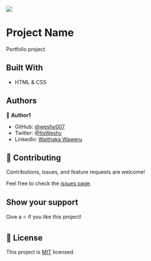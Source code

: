 ![](https://img.shields.io/badge/Microverse-blueviolet)

# Project Name
Portfolio project

## Built With
- HTML & CSS



## Authors

👤 **Author1**

- GitHub: [@weshy007](https://github.com/weshy007)
- Twitter: [@ItsWeshy](https://twitter.com/ItsWeshy)
- LinkedIn: [Waithaka Waweru](https://www.linkedin.com/in/waithaka-waweru/)


## 🤝 Contributing

Contributions, issues, and feature requests are welcome!

Feel free to check the [issues page](../../issues/).

## Show your support

Give a ⭐️ if you like this project!

<!-- ## Acknowledgments

- Hat tip to anyone whose code was used
- Inspiration
- etc -->

## 📝 License

This project is [MIT](./LICENSE) licensed.
